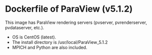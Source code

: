 # Dockerfile of ParaView (v5.1.2)
This image has ParaView rendering servers (pvserver, pvrenderserver, pvdataserver, etc.).
- OS is CentOS (latest).
- The install directory is /usr/local/ParaView_5.1.2
- MPICH and Python are also included.
